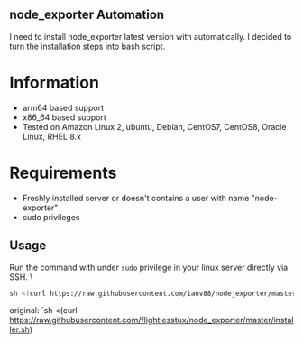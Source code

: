 ## node_exporter Automation
I need to install node_exporter latest version with automatically. I decided to turn the installation steps into bash script. 

# Information
- arm64 based support
- x86_64 based support
- Tested on Amazon Linux 2, ubuntu, Debian, CentOS7, CentOS8, Oracle Linux, RHEL 8.x

# Requirements
- Freshly installed server or doesn't contains a user with name "node-exporter"
- sudo privileges

## Usage
Run the command with under `sudo` privilege in your linux server directly via SSH. \

```bash
sh <(curl https://raw.githubusercontent.com/ianv88/node_exporter/master/installer.sh)
```

original: `sh <(curl https://raw.githubusercontent.com/flightlesstux/node_exporter/master/installer.sh)
